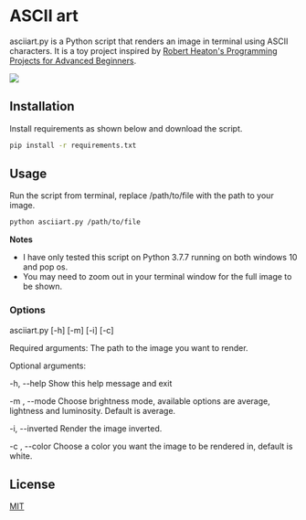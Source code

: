 # ASCII art

asciiart.py is a Python script that renders an image in terminal using ASCII characters. It is a toy project inspired by [Robert Heaton's Programming Projects for Advanced Beginners](https://robertheaton.com/2018/12/08/programming-projects-for-advanced-beginners/).

![](https://github.com/yusuf-madkour/toy-projects/blob/master/ASCII%20art/demo.gif)

## Installation

Install requirements as shown below and download the script.

```bash
pip install -r requirements.txt
```

## Usage

Run the script from terminal, replace /path/to/file with the path to your image.

```bash
python asciiart.py /path/to/file
```
**Notes**

- I have only tested this script on Python 3.7.7 running on both windows 10 and pop os.
- You may need to zoom out in your terminal window for the full image to be shown.
### Options

asciiart.py [-h] [-m] [-i] [-c]

Required arguments: The path to the image you want to render.

Optional arguments:

  -h, --help      Show this help message and exit
  
  -m , --mode     Choose brightness mode, available options are average,
                  lightness and luminosity. Default is average.
                  
  -i, --inverted  Render the image inverted.
  
  -c , --color    Choose a color you want the image to be rendered in, default
                  is white.

## License

[MIT](https://choosealicense.com/licenses/mit/)
